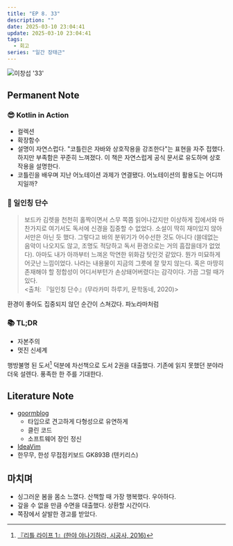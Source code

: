 ```yaml
---
title: "EP 8. 33"
description: ""
date: 2025-03-10 23:04:41
update: 2025-03-10 23:04:41
tags:
  - 회고
series: "일간 장태근" 
---
```


![이창섭 '33'](4106536.jpg)

## Permanent Note

### 😎 Kotlin in Action

- 컬렉션
- 확장함수
- 설명이 자연스럽다. "코틀린은 자바와 상호작용을 강조한다"는 표현을 자주 접했다. 하지만 부족함은 꾸준히 느껴졌다. 이 책은 자연스럽게 공식 문서로
  유도하며 상호작용을 설명한다.
- 코틀린을 배우며 지난 어노테이션 과제가 연결됐다. 어노테이션의 활용도는 어디까지일까?

### 🥹 일인칭 단수

> 보드카 김렛을 천천히 홀짝이면서 스무 쪽쯤 읽어나갔지만 이상하게 집에서와 마찬가지로 여기서도
> 독서에 신경을 집중할 수 없었다. 소설이 딱히 재미있지 않아서만은 아닌 듯 했다. 그렇다고 바의 분위기가 어수선한 것도 아니다
> (쓸데없는 음악이 나오지도 않고, 조명도 적당하고 독서 환경으로는 거의 흠잡을데가 없었다). 아마도 내가 아까부터 느껴온 막연한 위화감 탓인것 같았다.
> 뭔가 미묘하게 어긋난 느낌이었다. 나라는 내용물이 지금의 그릇에 잘 맞지 않는다. 혹은 마땅히 존재해야 할 정합성이 어디서부턴가 손상돼어버렸다는 감각이다.
> 가끔 그럴 때가 있다.<br>
> <출처: 『일인칭 단수』(무라카미 하루키, 문학동네, 2020)>

환경이 좋아도 집중되지 않던 순간이 스쳐갔다. 파노라마처럼

### 📚 TL;DR

- 자본주의
- 멋진 신세계

행방불명 된 도서[^1] 덕분에 차선책으로 도서 2권을 대출했다. 기존에 읽지 못했던 분야라 더욱 설렌다. 풍족한 한 주를 기대한다.

## Literature Note

- [goormblog](https://blog.goorm.io/commit/)
    - 타입으로 견고하게 다형성으로 유연하게
    - 클린 코드
    - 소프트웨어 장인 정신
- [IdeaVim](https://blog.jetbrains.com/ko/webstorm/2022/11/ideavim-in-webstorm/)
- 한무무, 한성 무접점키보드 GK893B (텐키리스)

## 마치며

- 싱그러운 봄을 몸소 느꼈다. 산책할 때 가장 행복했다. 우아하다.
- 갚을 수 없을 만큼 수면을 대출했다. 상환할 시간이다.
- 쪽잠에서 살발한 경고를 받았다.

[^1]: [『리틀 라이프 1』(한야 야나기하라, 시공사, 2016)](https://product.kyobobook.co.kr/detail/S000000733954)